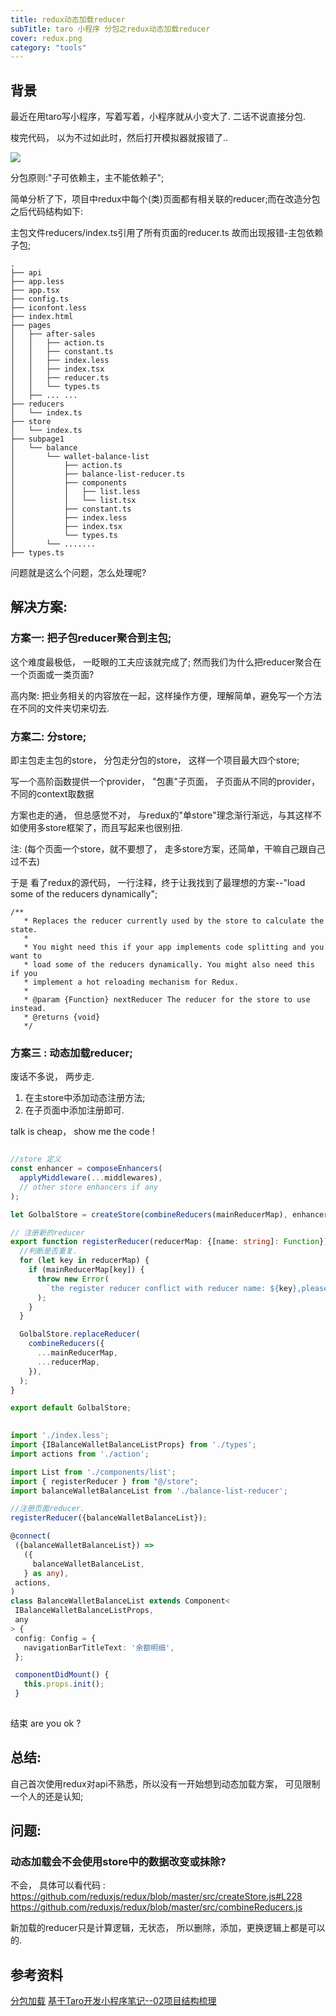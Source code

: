```yaml
---
title: redux动态加载reducer
subTitle: taro 小程序 分包之redux动态加载reducer
cover: redux.png
category: "tools"
---
```



## 背景

最近在用taro写小程序，写着写着，小程序就从小变大了.  二话不说直接分包.

梭完代码， 以为不过如此时，然后打开模拟器就报错了..  

![](./subpackageerror.png)

分包原则:"子可依赖主，主不能依赖子";

简单分析了下，项目中redux中每个(类)页面都有相关联的reducer;而在改造分包之后代码结构如下: 

主包文件reducers/index.ts引用了所有页面的reducer.ts 故而出现报错-主包依赖子包;

```
.
├── api
├── app.less
├── app.tsx
├── config.ts
├── iconfont.less
├── index.html
├── pages
│   ├── after-sales
│   │   ├── action.ts
│   │   ├── constant.ts
│   │   ├── index.less
│   │   ├── index.tsx
│   │   ├── reducer.ts
│   │   └── types.ts
│   ├── ... ...
├── reducers
│   └── index.ts
├── store
│   └── index.ts
├── subpage1
│   └── balance
│       └── wallet-balance-list
│           ├── action.ts
│           ├── balance-list-reducer.ts
│           ├── components
│           │   ├── list.less
│           │   └── list.tsx
│           ├── constant.ts
│           ├── index.less
│           ├── index.tsx
│           └── types.ts
│       └── .......
├── types.ts
```


问题就是这么个问题，怎么处理呢?

 
## 解决方案: 


###  方案一:  把子包reducer聚合到主包; 
这个难度最极低， 一眨眼的工夫应该就完成了;
然而我们为什么把reducer聚合在一个页面或一类页面?

高内聚: 把业务相关的内容放在一起，这样操作方便，理解简单，避免写一个方法在不同的文件夹切来切去.


###  方案二:  分store;

即主包走主包的store， 分包走分包的store， 这样一个项目最大四个store;

写一个高阶函数提供一个provider， "包裹"子页面， 子页面从不同的provider，不同的context取数据

方案也走的通， 但总感觉不对， 与redux的"单store"理念渐行渐远，与其这样不如使用多store框架了，而且写起来也很别扭. 

注: (每个页面一个store，就不要想了， 走多store方案，还简单，干嘛自己跟自己过不去)


于是 看了redux的源代码， 一行注释，终于让我找到了最理想的方案--"load some of the reducers dynamically"; 

```
/**
   * Replaces the reducer currently used by the store to calculate the state.
   *
   * You might need this if your app implements code splitting and you want to
   * load some of the reducers dynamically. You might also need this if you
   * implement a hot reloading mechanism for Redux.
   *
   * @param {Function} nextReducer The reducer for the store to use instead.
   * @returns {void}
   */
```

### 方案三 : 动态加载reducer;
 废话不多说， 两步走. 
 1. 在主store中添加动态注册方法; 
 2. 在子页面中添加注册即可. 
 
 talk is cheap， show me the code !
  
 
```typescript

//store 定义
const enhancer = composeEnhancers(
  applyMiddleware(...middlewares),
  // other store enhancers if any
);

let GolbalStore = createStore(combineReducers(mainReducerMap), enhancer);

// 注册新的reducer
export function registerReducer(reducerMap: {[name: string]: Function}) {
  //判断是否重复.
  for (let key in reducerMap) {
    if (mainReducerMap[key]) {
      throw new Error(
        `the register reducer conflict with reducer name: ${key},please modify the reducer name`,
      );
    }
  }

  GolbalStore.replaceReducer(
    combineReducers({
      ...mainReducerMap,
      ...reducerMap,
    }),
  );
}

export default GolbalStore;
 ```
 
  
 
 ```typescript
  
import './index.less';
import {IBalanceWalletBalanceListProps} from './types';
import actions from './action';

import List from './components/list';
import { registerReducer } from "@/store";
import balanceWalletBalanceList from './balance-list-reducer';

//注册页面reducer. 
registerReducer({balanceWalletBalanceList});

@connect(
  ({balanceWalletBalanceList}) =>
    ({
      balanceWalletBalanceList,
    } as any),
  actions,
)
class BalanceWalletBalanceList extends Component<
  IBalanceWalletBalanceListProps,
  any
> {
  config: Config = {
    navigationBarTitleText: '余额明细',
  };

  componentDidMount() {
    this.props.init();
  }
  
  ```

  
结束 are you ok  ? 

## 总结: 
  自己首次使用redux对api不熟悉，所以没有一开始想到动态加载方案， 可见限制一个人的还是认知;
  
## 问题:
 
### 动态加载会不会使用store中的数据改变或抹除?
 不会， 具体可以看代码 :  
 https://github.com/reduxjs/redux/blob/master/src/createStore.js#L228
 https://github.com/reduxjs/redux/blob/master/src/combineReducers.js
  
 新加载的reducer只是计算逻辑，无状态， 所以删除，添加，更换逻辑上都是可以的. 
 
## 参考资料

[分包加载](https://developers.weixin.qq.com/miniprogram/dev/framework/subpackages.html)
[基于Taro开发小程序笔记--02项目结构梳理](https://www.cnblogs.com/zjlx/p/10275445.html)

